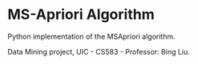 # MS-Apriori Algorithm
Python implementation of the MSApriori algorithm.


Data Mining project, UIC - CS583 - Professor: Bing Liu.
